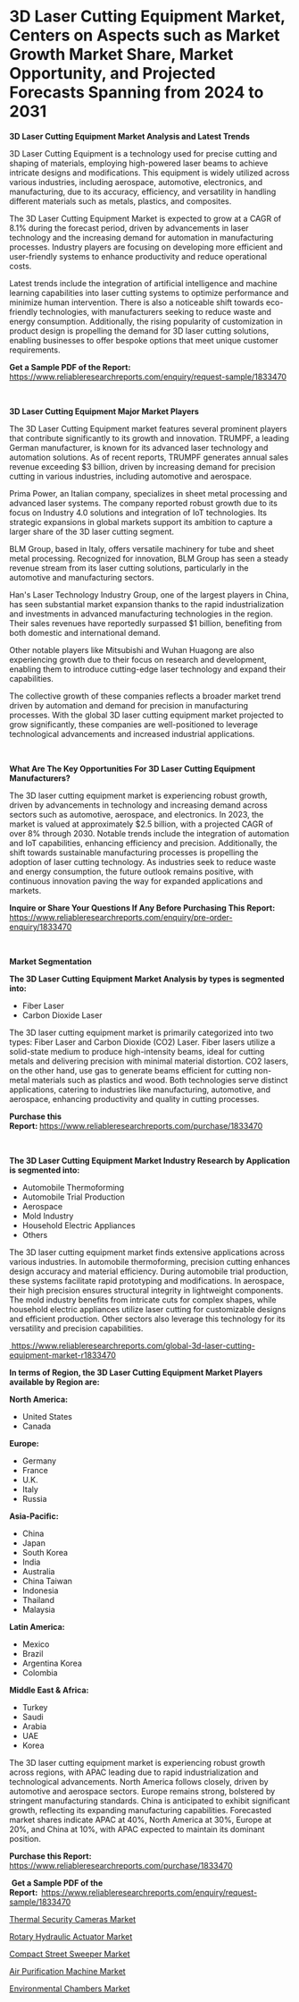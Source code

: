 <p><h1>3D Laser Cutting Equipment Market, Centers on Aspects such as Market Growth Market Share, Market Opportunity, and Projected Forecasts Spanning from 2024 to 2031</h1></p><p><strong>3D Laser Cutting Equipment Market Analysis and Latest Trends</strong></p>
<p><p>3D Laser Cutting Equipment is a technology used for precise cutting and shaping of materials, employing high-powered laser beams to achieve intricate designs and modifications. This equipment is widely utilized across various industries, including aerospace, automotive, electronics, and manufacturing, due to its accuracy, efficiency, and versatility in handling different materials such as metals, plastics, and composites.</p><p>The 3D Laser Cutting Equipment Market is expected to grow at a CAGR of 8.1% during the forecast period, driven by advancements in laser technology and the increasing demand for automation in manufacturing processes. Industry players are focusing on developing more efficient and user-friendly systems to enhance productivity and reduce operational costs. </p><p>Latest trends include the integration of artificial intelligence and machine learning capabilities into laser cutting systems to optimize performance and minimize human intervention. There is also a noticeable shift towards eco-friendly technologies, with manufacturers seeking to reduce waste and energy consumption. Additionally, the rising popularity of customization in product design is propelling the demand for 3D laser cutting solutions, enabling businesses to offer bespoke options that meet unique customer requirements.</p></p>
<p><strong>Get a Sample PDF of the Report:&nbsp;</strong> <a href="https://www.reliableresearchreports.com/enquiry/request-sample/1833470?utm_campaign=1736&utm_medium=2&utm_source=Github&utm_content=ia&utm_term=19102024&utm_id=3d-laser-cutting-equipment">https://www.reliableresearchreports.com/enquiry/request-sample/1833470</a></p>
<p>&nbsp;</p>
<p><strong>3D Laser Cutting Equipment Major Market Players</strong></p>
<p><p>The 3D Laser Cutting Equipment market features several prominent players that contribute significantly to its growth and innovation. TRUMPF, a leading German manufacturer, is known for its advanced laser technology and automation solutions. As of recent reports, TRUMPF generates annual sales revenue exceeding $3 billion, driven by increasing demand for precision cutting in various industries, including automotive and aerospace.</p><p>Prima Power, an Italian company, specializes in sheet metal processing and advanced laser systems. The company reported robust growth due to its focus on Industry 4.0 solutions and integration of IoT technologies. Its strategic expansions in global markets support its ambition to capture a larger share of the 3D laser cutting segment.</p><p>BLM Group, based in Italy, offers versatile machinery for tube and sheet metal processing. Recognized for innovation, BLM Group has seen a steady revenue stream from its laser cutting solutions, particularly in the automotive and manufacturing sectors.</p><p>Han's Laser Technology Industry Group, one of the largest players in China, has seen substantial market expansion thanks to the rapid industrialization and investments in advanced manufacturing technologies in the region. Their sales revenues have reportedly surpassed $1 billion, benefiting from both domestic and international demand.</p><p>Other notable players like Mitsubishi and Wuhan Huagong are also experiencing growth due to their focus on research and development, enabling them to introduce cutting-edge laser technology and expand their capabilities.</p><p>The collective growth of these companies reflects a broader market trend driven by automation and demand for precision in manufacturing processes. With the global 3D laser cutting equipment market projected to grow significantly, these companies are well-positioned to leverage technological advancements and increased industrial applications.</p></p>
<p>&nbsp;</p>
<p><strong>What Are The Key Opportunities For 3D Laser Cutting Equipment Manufacturers?</strong></p>
<p><p>The 3D laser cutting equipment market is experiencing robust growth, driven by advancements in technology and increasing demand across sectors such as automotive, aerospace, and electronics. In 2023, the market is valued at approximately $2.5 billion, with a projected CAGR of over 8% through 2030. Notable trends include the integration of automation and IoT capabilities, enhancing efficiency and precision. Additionally, the shift towards sustainable manufacturing processes is propelling the adoption of laser cutting technology. As industries seek to reduce waste and energy consumption, the future outlook remains positive, with continuous innovation paving the way for expanded applications and markets.</p></p>
<p><strong>Inquire or Share Your Questions If Any Before Purchasing This Report:</strong> <a href="https://www.reliableresearchreports.com/enquiry/pre-order-enquiry/1833470?utm_campaign=1736&utm_medium=2&utm_source=Github&utm_content=ia&utm_term=19102024&utm_id=3d-laser-cutting-equipment">https://www.reliableresearchreports.com/enquiry/pre-order-enquiry/1833470</a></p>
<p>&nbsp;</p>
<p><strong>Market Segmentation</strong></p>
<p><strong>The 3D Laser Cutting Equipment Market Analysis by types is segmented into:</strong></p>
<p><ul><li>Fiber Laser</li><li>Carbon Dioxide Laser</li></ul></p>
<p><p>The 3D laser cutting equipment market is primarily categorized into two types: Fiber Laser and Carbon Dioxide (CO2) Laser. Fiber lasers utilize a solid-state medium to produce high-intensity beams, ideal for cutting metals and delivering precision with minimal material distortion. CO2 lasers, on the other hand, use gas to generate beams efficient for cutting non-metal materials such as plastics and wood. Both technologies serve distinct applications, catering to industries like manufacturing, automotive, and aerospace, enhancing productivity and quality in cutting processes.</p></p>
<p><strong>Purchase this Report:&nbsp;</strong><a href="https://www.reliableresearchreports.com/purchase/1833470?utm_campaign=1736&utm_medium=2&utm_source=Github&utm_content=ia&utm_term=19102024&utm_id=3d-laser-cutting-equipment">https://www.reliableresearchreports.com/purchase/1833470</a></p>
<p>&nbsp;</p>
<p><strong>The 3D Laser Cutting Equipment Market Industry Research by Application is segmented into:</strong></p>
<p><ul><li>Automobile Thermoforming</li><li>Automobile Trial Production</li><li>Aerospace</li><li>Mold Industry</li><li>Household Electric Appliances</li><li>Others</li></ul></p>
<p><p>The 3D laser cutting equipment market finds extensive applications across various industries. In automobile thermoforming, precision cutting enhances design accuracy and material efficiency. During automobile trial production, these systems facilitate rapid prototyping and modifications. In aerospace, their high precision ensures structural integrity in lightweight components. The mold industry benefits from intricate cuts for complex shapes, while household electric appliances utilize laser cutting for customizable designs and efficient production. Other sectors also leverage this technology for its versatility and precision capabilities.</p></p>
<p><a href="https://www.reliableresearchreports.com/global-3d-laser-cutting-equipment-market-r1833470?utm_campaign=1736&utm_medium=2&utm_source=Github&utm_content=ia&utm_term=19102024&utm_id=3d-laser-cutting-equipment">&nbsp;https://www.reliableresearchreports.com/global-3d-laser-cutting-equipment-market-r1833470</a></p>
<p><strong>In terms of Region, the 3D Laser Cutting Equipment Market Players available by Region are:</strong></p>
<p>
    <p> <strong> North America: </strong>
        <ul>
            <li>United States</li>
            <li>Canada</li>
        </ul>
        </p> 
    <p> <strong> Europe: </strong>
        <ul>
            <li>Germany</li>
            <li>France</li>
            <li>U.K.</li>
            <li>Italy</li>
            <li>Russia</li>
        </ul>
        </p> 
    <p> <strong> Asia-Pacific: </strong>
        <ul>
            <li>China</li>
            <li>Japan</li>
            <li>South Korea</li>
            <li>India</li>
            <li>Australia</li>
            <li>China Taiwan</li>
            <li>Indonesia</li>
            <li>Thailand</li>
            <li>Malaysia</li>
        </ul>
        </p> 
    <p> <strong> Latin America: </strong>
        <ul>
            <li>Mexico</li>
            <li>Brazil</li>
            <li>Argentina Korea</li>
            <li>Colombia</li>
        </ul>
        </p> 
    <p> <strong> Middle East & Africa: </strong>
        <ul>
            <li>Turkey</li>
            <li>Saudi</li>
            <li>Arabia</li>
            <li>UAE</li>
            <li>Korea</li>
        </ul>
    </p>
    </p>
<p><p>The 3D laser cutting equipment market is experiencing robust growth across regions, with APAC leading due to rapid industrialization and technological advancements. North America follows closely, driven by automotive and aerospace sectors. Europe remains strong, bolstered by stringent manufacturing standards. China is anticipated to exhibit significant growth, reflecting its expanding manufacturing capabilities. Forecasted market shares indicate APAC at 40%, North America at 30%, Europe at 20%, and China at 10%, with APAC expected to maintain its dominant position.</p></p>
<p><strong>Purchase this Report: </strong><a href="https://www.reliableresearchreports.com/purchase/1833470?utm_campaign=1736&utm_medium=2&utm_source=Github&utm_content=ia&utm_term=19102024&utm_id=3d-laser-cutting-equipment">https://www.reliableresearchreports.com/purchase/1833470</a></p>
<p>&nbsp;<strong>Get a Sample PDF of the Report:&nbsp;&nbsp;</strong><a href="https://www.reliableresearchreports.com/enquiry/request-sample/1833470?utm_campaign=1736&utm_medium=2&utm_source=Github&utm_content=ia&utm_term=19102024&utm_id=3d-laser-cutting-equipment">https://www.reliableresearchreports.com/enquiry/request-sample/1833470</a></p>
<p><strong></strong></p>
<p><p><a href="https://www.linkedin.com/pulse/future-thermal-security-cameras-market-global-forecast-trends-ur2lf?utm_campaign=1736&utm_medium=2&utm_source=Github&utm_content=ia&utm_term=19102024&utm_id=3d-laser-cutting-equipment">Thermal Security Cameras Market</a></p><p><a href="https://www.linkedin.com/pulse/rotary-hydraulic-actuator-market-consolidation-impact-structure-soshf?utm_campaign=1736&utm_medium=2&utm_source=Github&utm_content=ia&utm_term=19102024&utm_id=3d-laser-cutting-equipment">Rotary Hydraulic Actuator Market</a></p><p><a href="https://www.linkedin.com/pulse/strategic-insights-global-compact-street-sweeper-market-mvhtf?utm_campaign=1736&utm_medium=2&utm_source=Github&utm_content=ia&utm_term=19102024&utm_id=3d-laser-cutting-equipment">Compact Street Sweeper Market</a></p><p><a href="https://www.linkedin.com/pulse/air-purification-machine-market-industry-trends-forecast-period-zwzef?utm_campaign=1736&utm_medium=2&utm_source=Github&utm_content=ia&utm_term=19102024&utm_id=3d-laser-cutting-equipment">Air Purification Machine Market</a></p><p><a href="https://www.linkedin.com/pulse/global-environmental-chambers-market-analysis-key-trends-ts9ef?utm_campaign=1736&utm_medium=2&utm_source=Github&utm_content=ia&utm_term=19102024&utm_id=3d-laser-cutting-equipment">Environmental Chambers Market</a></p></p>